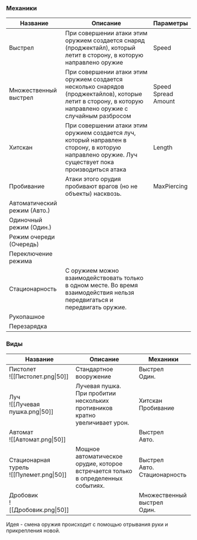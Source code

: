 ### Механики

| Название                     | Описание                                                                                                                                                   | Параметры                     |
| ---------------------------- | ---------------------------------------------------------------------------------------------------------------------------------------------------------- | ----------------------------- |
| Выстрел                      | При совершении атаки этим оружием создается снаряд (проджектайл), который летит в сторону, в которую направлено оружие                                     | Speed<br>                     |
| Множественный выстрел        | При совершении атаки этим оружием создается несколько снарядов (проджектайлов), которые летит в сторону, в которую направлено оружие с случайным разбросом | Speed<br>Spread<br>Amount<br> |
| Хитскан                      | При совершении атаки этим оружием создается луч, который направлен в сторону, в которую направлено оружие. Луч существует пока производиться атака         | Length                        |
| Пробивание                   | Атаки этого орудия пробивают врагов (но не объекты) насквозь.                                                                                              | MaxPiercing                   |
| Автоматический режим (Авто.) |                                                                                                                                                            |                               |
| Одиночный режим (Один.)      |                                                                                                                                                            |                               |
| Режим очереди (Очередь)      |                                                                                                                                                            |                               |
| Переключение режима          |                                                                                                                                                            |                               |
| Стационарность               | С оружием можно взаимодействовать только в одном месте. Во время взаимодействия нельзя передвигаться и передвигать оружие.                                 |                               |
| Рукопашное                   |                                                                                                                                                            |                               |
| Перезарядка                  |                                                                                                                                                            |                               |

### Виды

| Название                                    | Описание                                                                          | Механики                           |
| ------------------------------------------- | --------------------------------------------------------------------------------- | ---------------------------------- |
| Пистолет<br>![[Пистолет.png\|50]]           | Стандартное вооружение                                                            | Выстрел<br>Один.                   |
| Луч<br> ![[Лучевая пушка.png\|50]]          | Лучевая пушка. При пробитии нескольких противников кратно увеличивает урон.       | Хитскан<br>Пробивание              |
| Автомат<br>![[Автомат.png\|50]]             |                                                                                   | Выстрел<br>Авто.                   |
| Стационарная турель<br>![[Пулемет.png\|50]] | Мощное автоматическое орудие, которое встречается только в определенных событиях. | Выстрел<br>Авто.<br>Стационарность |
| Дробовик<br>![[Дробовик.png\|50]]           |                                                                                   | Множественный выстрел<br>Один.     |


Идея - смена оружия происходит с помощью отрывания руки и прикрепления новой.